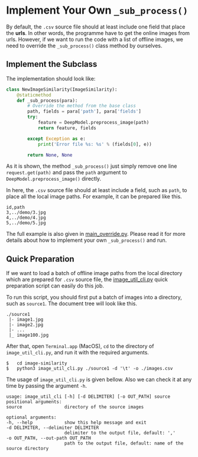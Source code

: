 # Implement Your Own `_sub_process()`

By default, the `.csv` source file should at least include one field that place the **urls**. In other words, the programme have to get the online images from urls. However, if we want to run the code with a list of offline images, we need to override the `_sub_process()` class method by ourselves.

## Implement the Subclass

The implementation should look like:

```python
class NewImageSimilarity(ImageSimilarity):
    @staticmethod
    def _sub_process(para):
        # Override the method from the base class
        path, fields = para['path'], para['fields']
        try:
            feature = DeepModel.preprocess_image(path)
            return feature, fields

        except Exception as e:
            print('Error file %s: %s' % (fields[0], e))

        return None, None
```

As it is shown, the method `_sub_process()` just simply remove one line `request.get(path)` and pass the `path` argument to `DeepModel.preprocess_image()` directly.

In here, the `.csv` source file should at least include a field, such as `path`, to place all the local image paths. For example, it can be prepared like this.

```
id,path
3,../demo/3.jpg
4,../demo/4.jpg
5,../demo/5.jpg
```

The full example is also given in [main_override.py](./main_override.py). Please read it for more details about how to implement your own `_sub_process()` and run.

## Quick Preparation

If we want to load a batch of offline image paths from the local directory which are prepared for `.csv` source file, the [image_util_cli.py](../image_util_cli.py) quick preparation script can easily do this job.

To run this script, you should first put a batch of images into a directory, such as `source1`. The document tree will look like this.

```
./source1
 |- image1.jpg
 |- image2.jpg
 |- ...
 |_ image100.jpg
```

After that, open `Terminal.app` (MacOS), `cd` to the directory of `image_util_cli.py`, and run it with the required arguments.

```
$   cd image-similarity
$   python3 image_util_cli.py ./source1 -d '\t' -o ./images.csv
```

The usage of `image_util_cli.py` is given bellow. Also we can check it at any time by passing the argument `-h`.

```
usage: image_util_cli [-h] [-d DELIMITER] [-o OUT_PATH] source
positional arguments:
source                directory of the source images

optional arguments:
-h, --help            show this help message and exit
-d DELIMITER, --delimiter DELIMITER
                      delimiter to the output file, default: ','
-o OUT_PATH, --out-path OUT_PATH
                      path to the output file, default: name of the source directory
```
